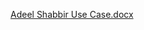 [Adeel Shabbir Use Case.docx](https://github.com/jaatadeel14/Backend/files/14966950/Adeel.Shabbir.Use.Case.docx)
